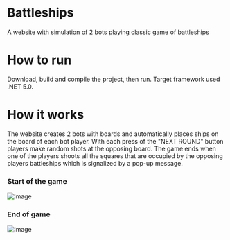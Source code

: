 # Battleships
A website with simulation of 2 bots playing classic game of battleships
# How to run
Download, build and compile the project, then run. Target framework used .NET 5.0.
# How it works
The website creates 2 bots with boards and automatically places ships on the board of each bot player. With each press of the "NEXT ROUND" button players make random shots at the opposing board. The game ends when one of the players shoots all the squares that are occupied by the opposing players battleships which is signalized by a pop-up message.

### Start of the game
![image](https://user-images.githubusercontent.com/26314618/147504739-278549b5-3c7e-4953-99b0-790270994f4e.png)

### End of game
![image](https://user-images.githubusercontent.com/26314618/147504843-a6533806-99d6-402b-9b1a-c5b6ab4ba241.png)
